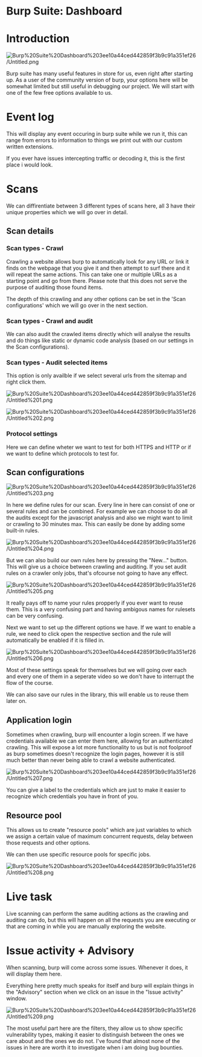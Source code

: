 # Burp Suite: Dashboard

# Introduction

![Burp%20Suite%20Dashboard%203ee10a44ced442859f3b9c91a351ef26/Untitled.png](Burp%20Suite%20Dashboard%203ee10a44ced442859f3b9c91a351ef26/Untitled.png)

Burp suite has many useful features in store for us, even right after starting up. As a user of the community version of burp, your options here will be somewhat limited but still useful in debugging our project. We will start with one of the few free options available to us.

# Event log

This will display any event occuring in burp suite while we run it, this can range from errors to information to things we print out with our custom written extensions.

If you ever have issues intercepting traffic or decoding it, this is the first place i would look.

# Scans

We can diffirentiate between 3 different types of scans here, all 3 have their unique properties which we will go over in detail.

## Scan details

### Scan types - Crawl

Crawling a website allows burp to automatically look for any URL or link it finds on the webpage that you give it and then attempt to surf there and it will repeat the same actions. This can take one or multiple URLs as a starting point and go from there. Please note that this does not serve the purpose of auditing those found items. 

The depth of this crawling and any other options can be set in the 'Scan configurations' which we will go over in the next section.

### Scan types - Crawl and audit

We can also audit the crawled items directly which will analyse the results and do things like static or dynamic code analysis (based on our settings in the Scan configurations).

### Scan types - Audit selected items

This option is only availble if we select several urls from the sitemap and right click them. 

![Burp%20Suite%20Dashboard%203ee10a44ced442859f3b9c91a351ef26/Untitled%201.png](Burp%20Suite%20Dashboard%203ee10a44ced442859f3b9c91a351ef26/Untitled%201.png)

![Burp%20Suite%20Dashboard%203ee10a44ced442859f3b9c91a351ef26/Untitled%202.png](Burp%20Suite%20Dashboard%203ee10a44ced442859f3b9c91a351ef26/Untitled%202.png)

### Protocol settings

Here we can define wheter we want to test for both HTTPS and HTTP or if we want to define which protocols to test for.

## Scan configurations

![Burp%20Suite%20Dashboard%203ee10a44ced442859f3b9c91a351ef26/Untitled%203.png](Burp%20Suite%20Dashboard%203ee10a44ced442859f3b9c91a351ef26/Untitled%203.png)

In here we define rules for our scan. Every line in here can consist of one or several rules and can be combined. For example we can choose to do all the audits except for the javascript analysis and also we might want to limit or crawling to 30 minutes max. This can easily be done by adding some built-in rules. 

![Burp%20Suite%20Dashboard%203ee10a44ced442859f3b9c91a351ef26/Untitled%204.png](Burp%20Suite%20Dashboard%203ee10a44ced442859f3b9c91a351ef26/Untitled%204.png)

But we can also build our own rules here by pressing the "New..." button. This will give us a choice between crawling and auditing. If you set audit rules on a crawler only jobs, that's ofcourse not going to have any effect. 

![Burp%20Suite%20Dashboard%203ee10a44ced442859f3b9c91a351ef26/Untitled%205.png](Burp%20Suite%20Dashboard%203ee10a44ced442859f3b9c91a351ef26/Untitled%205.png)

It really pays off to name your rules propperly if you ever want to reuse them. This is a very confusing part and having ambigous names for rulesets can be very confusing.

Next we want to set up the different options we have. If we want to enable a rule, we need to click open the respective section and the rule will automatically be enabled if it is filled in.

![Burp%20Suite%20Dashboard%203ee10a44ced442859f3b9c91a351ef26/Untitled%206.png](Burp%20Suite%20Dashboard%203ee10a44ced442859f3b9c91a351ef26/Untitled%206.png)

Most of these settings speak for themselves but we will going over each and every one of them in a seperate video so we don't have to interrupt the flow of the course. 

We can also save our rules in the library, this will enable us to reuse them later on. 

## Application login

Sometimes when crawling, burp will encounter a login screen. If we have credentials available we can enter them here, allowing for an authenticated crawling. This will expose a lot more functionality to us but is not foolproof as burp sometimes doesn't recognize the login pages, however it is still much better than never being able to crawl a website authenticated.

![Burp%20Suite%20Dashboard%203ee10a44ced442859f3b9c91a351ef26/Untitled%207.png](Burp%20Suite%20Dashboard%203ee10a44ced442859f3b9c91a351ef26/Untitled%207.png)

You can give a label to the credentials which are just to make it easier to recognize which credentials you have in front of you.

## Resource pool

This allows us to create "resource pools" which are just variables to which we assign a certain value of maximum concurrent requests, delay between those requests and other options. 

We can then use specific resource pools for specific jobs. 

![Burp%20Suite%20Dashboard%203ee10a44ced442859f3b9c91a351ef26/Untitled%208.png](Burp%20Suite%20Dashboard%203ee10a44ced442859f3b9c91a351ef26/Untitled%208.png)

# Live task

Live scanning can perform the same auditing actions as the crawling and auditing can do, but this will happen on all the requests you are executing or that are coming in while you are manually exploring the website.

# Issue activity + Advisory

When scanning, burp will come across some issues. Whenever it does, it will display them here. 

Everything here pretty much speaks for itself and burp will explain things in the "Advisory" section when we click on an issue in the "Issue activity" window.

![Burp%20Suite%20Dashboard%203ee10a44ced442859f3b9c91a351ef26/Untitled%209.png](Burp%20Suite%20Dashboard%203ee10a44ced442859f3b9c91a351ef26/Untitled%209.png)

The most useful part here are the filters, they allow us to show specific vulnerability types, making it easier to distinguish between the ones we care about and the ones we do not. I've found that almost none of the issues in here are worth it to investigate when i am doing bug bounties.